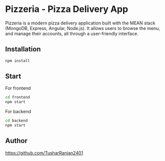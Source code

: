 # Pizzeria - Pizza Delivery App

Pizzeria is a modern pizza delivery application built with the MEAN stack (MongoDB, Express, Angular, Node.js). It allows users to browse the menu, and manage their accounts, all through a user-friendly interface.

## Installation
```bash
npm install
```
## Start
For frontend
```bash
cd frontend
npm start
```
For backend
```bash
cd backend
npm start
```
## Author
https://github.com/TusharRanjan2401
